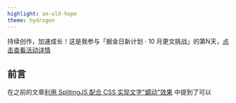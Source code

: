 ```yaml
---
highlight: an-old-hope
theme: hydrogen
---
```


持续创作，加速成长！这是我参与「掘金日新计划 · 10 月更文挑战」的第N天，[点击查看活动详情](https://juejin.cn/post/7147654075599978532)

## 前言

在之前的文章[利用 SplitingJS 配合 CSS 实现文字"蠕动"效果](https://juejin.cn/post/7154740084342784013) 中提到了可以
